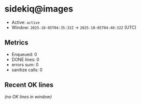 # sidekiq@images

- Active: `active`
- Window: `2025-10-05T04:35:32Z` → `2025-10-05T04:40:32Z` (UTC)

## Metrics
- Enqueued: 0
- DONE lines: 0
- errors sum: 0
- sanitize calls: 0

## Recent OK lines
_(no OK lines in window)_
